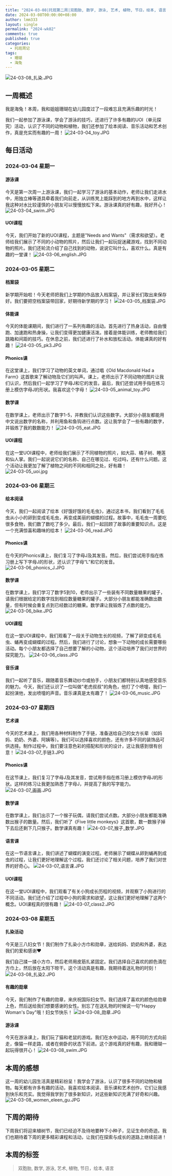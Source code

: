 ```yaml
---
title: "2024-03-08|托班第二周|双胞胎, 数学, 游泳, 艺术, 植物, 节日，绘本, 语言"
date: 2024-03-08T00:00:00+08:00
author: lmm333
layout: single
permalink: "2024-wk02"
comments: true
published: true
categories:
  - 托班周记
tags:
  - 珊瑚
  - 海兔
---
```


![24-03-08_扎染.JPG](images/2024-wk02/24-03-08_扎染.JPG)

## 一周概述

我是海兔！本周，我和姐姐珊瑚在幼儿园度过了一段难忘且充满乐趣的时光！

我们一起参加了游泳课，学会了游泳的技巧，还进行了许多有趣的UOI（单元探究）活动，认识了不同的动物和植物，我们还参加了绘本阅读、音乐活动和艺术创作，真是充实而有趣的一周！
![24-03-04_toy.JPG](images/2024-wk02/24-03-04_toy.JPG)

## 每日活动

### 2024-03-04 星期一

#### 游泳课

今天是第一次周一上游泳课，我们一起学习了游泳的基本动作，老师让我们走进水中，用独立棒等道具牵着我们向前走，从训练凳上能踩到的地方再到水中，这样让我这种对水比较谨慎的小朋友可以慢慢放松下来。游泳课真的好有趣，我好开心！
![24-03-04_swim.JPG](images/2024-wk02/24-03-04_swim.JPG)

#### UOI课程

今天，我们开始了新的UOI课程，主题是"Needs and Wants"（需求和欲望）。老师给我们展示了不同的小动物的照片，然后让我们一起玩捉迷藏游戏，找到不同动物的照片。我们还轮流介绍了自己找到的动物，说说它叫什么，喜欢什么。真是有趣的一堂课！
![24-03-06_english.JPG](images/2024-wk02/24-03-06_english.JPG)

### 2024-03-05 星期二

#### 档案袋

新学期开始啦！今天老师把我们上学期的作品放入档案袋，并让家长们取出来保存好。我们要把空档案袋带回家，好期待新学期的学习！
![24-03-05_档案袋.JPG](images/2024-wk02/24-03-05_档案袋.JPG)

#### 体能课

今天的体能课期间，我们进行了一系列有趣的活动。首先进行了热身活动，自由慢跑、加速跑和热身操，让我们变得更加健康活泼。接着是体能训练，老师教给我们跳箱和间距的技巧。在休息之前，我们还进行了补水和放松活动。体能课真的好有趣！
![24-03-05_pk3.JPG](images/2024-wk02/24-03-05_pk3.JPG)

#### Phonics课

在这堂课上，我们学习了动物的英文单词，通过唱《Old Macdonald Had a Farm》这首歌来了解动物及它们的叫声。课上，老师出示了不同动物的图片让我们认识，然后我们一起学习了字母J和它的发音。最后，我们还尝试用手指在练习册上模仿字母J的形状。我喜欢这个字母！
![24-03-05_animal_toy.JPG](images/2024-wk02/24-03-05_animal_toy.JPG)

#### 数学课

在数学课上，老师出示了数字1-5，并教我们认识这些数字。大部分小朋友都能用中文说出数字的名称，并利用鱼和鱼钩进行点数。这让我学会了一些有趣的数字，并锻炼了我的数数能力！
![24-03-05_eat.JPG](images/2024-wk02/24-03-05_eat.JPG)

#### UOI课程

在这一堂UOI课程中，老师给我们展示了不同植物的照片，如大蒜、橘子树、睡莲和仙人掌。我们一起说说它们的名称、自己在哪见过、吃过吗，还有什么问题。这个活动让我更加了解了植物之间的不同和相同之处，好有趣！
![24-03-05_uoi.jpg](images/2024-wk02/24-03-05_uoi.jpg)

### 2024-03-06 星期三

#### 绘本阅读

今天，我们一起阅读了绘本《好饿好饿的毛毛虫》，通过这本书，我们看到了毛毛虫从小小的卵到变成毛毛虫，再变成美丽的蝴蝶的过程。故事中，毛毛虫一周要吃很多食物，我们数了数吃了多少。最后，我们一起回顾了故事的重要知识点。这是一个充满惊喜和趣味的绘本！
![24-03-06_read.JPG](images/2024-wk02/24-03-06_read.JPG)

#### Phonics课

在今天的Phonics课上，我们复习了字母J及其发音。然后，我们尝试用手指在练习册上写下字母J的形状，还认识了字母“L”和它的发音。
![24-03-06_phonics_J.JPG](images/2024-wk02/24-03-06_phonics_J.JPG)

#### 数学课

在数学课上，我们学习了数字5到10，老师出示了一些装有不同数量糖果的罐子，请我们根据给定的数字找到相应数量糖果的罐子。大部分小朋友都能准确数出数量，但有时候会重复点到已经数过的糖果。数学课让我锻炼了点数的能力。
![24-03-06_bike.JPG](images/2024-wk02/24-03-06_bike.JPG)

#### UOI课程

在这一堂UOI课程中，我们观看了一段关于动物生长的视频，了解了卵变成毛毛虫、蛹再变成蝴蝶的过程。然后，我们进行了讨论，想象一下动物的成长需要哪些活动。每个小朋友都选择了自己想要了解的小动物，这个活动培养了我们对世界的探究能力。
![24-03-06_class.JPG](images/2024-wk02/24-03-06_class.JPG)

#### 音乐课

我们一起听了音乐，跟随着音乐舞动纱巾或拍手，小朋友们都特别认真地感受音乐的魅力。今天，我们还认识了一位叫做"老虎叔叔"的角色，他打了个喷嚏，我们一起扮演他，发出喷嚏的声音。音乐课真是太有趣了！
![24-03-06_music.JPG](images/2024-wk02/24-03-06_music.JPG)

### 2024-03-07 星期四

#### 艺术课

今天的艺术课上，我们用各种材料制作了手链，准备送给自己的女方长辈（如妈妈、奶奶、外婆、阿姨等）。我们可以选择喜欢的颜色，还有许多不同的装饰品可供选择。制作过程中，我们要注意色彩的搭配和形状的设计，这让我感到很有创意！
![24-03-07_手链3.JPG](images/2024-wk02/24-03-07_手链3.JPG)

#### Phonics课

在这节课上，我们复习了字母J及其发音，尝试用手指在练习册上模仿字母J的形状。这样的练习让我更加熟悉了字母J，并提高了我的写字能力。
![24-03-07_画画.JPG](images/2024-wk02/24-03-07_画画.JPG)

#### 数学课

在数学课上，我们出示了一个猴子玩偶，请我们尝试点数。大部分小朋友都能准确数出猴子的数量。然后，我们听了《Five little monkeys》这首歌，数一数猴子掉下去后还剩下几只猴子。数学课真有趣！
![24-03-07_猴子_数学.JPG](images/2024-wk02/24-03-07_猴子_数学.JPG)

#### 语言课

在这一节语言课上，我们讲述了蝴蝶的演变过程。老师展示了蝴蝶从卵到蛹再到成虫的过程，让我们更好地理解这个过程。我们还讨论了相关问题，培养了我们对世界的好奇心。
![24-03-07_语言课.JPG](images/2024-wk02/24-03-07_语言课.JPG)

#### UOI课程

在这一堂UOI课程中，我们观看了有关小狗成长历程的视频，并观察了小狗进行的不同活动。我们还介绍了过程中小狗的需求和欲望，这让我们更好地理解了这两个概念。UOI课程真的很有趣！
![24-03-07_class2.JPG](images/2024-wk02/24-03-07_class2.JPG)

### 2024-03-08 星期五

#### 扎染活动

今天是三八妇女节！我们制作了扎染小方巾和勋章，送给妈妈、奶奶和外婆，表达我们的爱和感谢❤️

我们自己揉一揉小方巾，然后老师用皮筋扎紧固定。我们选择自己喜欢的颜色滴在方巾上，然后放在太阳下晾干。这个活动真是有趣，我期待着送礼物的时刻！
![24-03-08_扎染2.JPG](images/2024-wk02/24-03-08_扎染2.JPG)

#### 有趣的勋章

今天，我们制作了有趣的勋章，来庆祝国际妇女节。我们选择了喜欢的颜色给勋章上色，然后送给我们想要感谢的女性。别忘了在送礼物的时候说一句"Happy Woman's Day"哦！妇女节快乐！
![24-03-08_勋章.JPG](images/2024-wk02/24-03-08_勋章.JPG)

#### 游泳课

今天在游泳课上，我们玩了猫和老鼠的游戏。我们在水中运动，用不同的方式向前走，像猫一样走路，或者在俯卧的状态下前进。这个游戏真的好有趣，我和珊瑚一起玩得很开心！
![24-03-08_swim.JPG](images/2024-wk02/24-03-08_swim.JPG)

## 本周的感想

这一周的幼儿园生活真是精彩纷呈！我学会了游泳，认识了很多不同的动物和植物。每天都有许多有趣的活动，我喜欢绘本阅读、音乐课和艺术创作，它们让我感到快乐和充实。我觉得我学到了很多新知识，对这些新知识充满了好奇和兴趣。
![24-03-08_women_eleen_gu.JPG](images/2024-wk02/24-03-08_women_eleen_gu.JPG)

## 下周的期待

下周我们将迎来植树节，我们已经迫不及待地要种下小种子，见证生命的奇迹。我们也期待着下周的更多精彩课程和活动，让我们在探索与成长的道路上继续前进！

## 本周的标签

> 双胞胎, 数学, 游泳, 艺术, 植物, 节日，绘本, 语言

